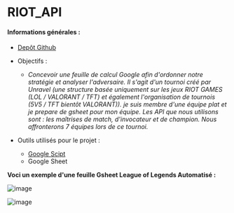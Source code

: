 # RIOT_API

#### Informations générales :

* [Depôt Github](https://github.com/Wiiz971/RIOT_API)
* Objectifs : 
  * *Concevoir une feuille de calcul Google afin d'ordonner notre stratégie et analyser l'adversaire. Il s'agit d'un tournoi créé par Unravel (une structure basée uniquement sur les jeux RIOT GAMES (LOL / VALORANT / TFT) et également l'organisation de tournois (5V5 / TFT bientôt VALORANT)).
je suis membre d'une équipe plat et je prepare de gsheet pour mon équipe. Les API que nous utilisons sont : les maîtrises de match, d'invocateur et de champion. Nous affronterons 7 équipes lors de ce tournoi.*

* Outils utilisés pour le projet :
  * [Google Scipt](https://script.google.com/)
  * Google Sheet

**Voci un exemple d'une feuille Gsheet League of Legends Automatisé :**

![image](https://user-images.githubusercontent.com/47423231/159889718-950dba98-7624-4b82-8904-7a1683244669.png)

![image](https://user-images.githubusercontent.com/47423231/159892016-5f6dd867-efff-4b4b-b24c-40e10864634c.png)




